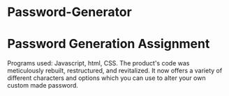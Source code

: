 # Password-Generator

<h1>Password Generation Assignment</h1>
Programs used: Javascript, html, CSS.
The product's code was meticulously rebuilt, restructured, and revitalized. It now offers a variety of different characters and options which you can use to alter your own custom made password.
